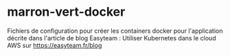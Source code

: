 # marron-vert-docker
Fichiers de configuration pour créer les containers docker pour l'application décrite dans l'article de blog Easyteam : Utiliser Kubernetes dans le cloud AWS sur https://easyteam.fr/blog
